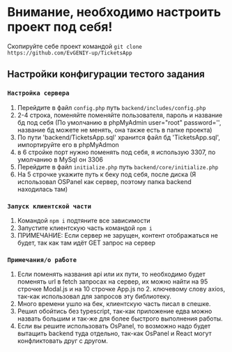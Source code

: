 # Внимание, необходимо настроить проект под себя!

Скопируйте себе проект командой `git clone https://github.com/EvGENIY-up/TicketsApp`

## Настройки конфигурации тестого задания

### `Настройка сервера`

1. Перейдите в файл `config.php` путь `backend/includes/config.php`
2. 2-4 строка, поменяйте поменяйте пользователя, пароль и название бд под себя (По умолчанию в phpMyAdmin user="root" password='', название бд можете не менять, она также есть в папке проекта)
3. По пути 'backend/TicketsApp.sql' хранится файл бд 'TicketsApp.sql', импортируйте его в phpMyAdmon
4. в 6 стройке порт нужно поменять под себя, я использую 3307, по умолчанию в MySql он 3306
5. Перейдите в файл `initialize.php` путь `backend/core/initialize.php`
6. На 5 строчке укажите путь к беку под себя, после диска (Я использовал OSPanel как сервер, поэтому папка backend находилась там)

### `Запуск клиентской части`
1. Командой `npm i` подтяните все зависимости
2. Запустите клиентскую часть командой `npm i`
3. ПРИМЕЧАНИЕ: Если сервер не зарущен, контент отображаться не будет, так как там идёт GET запрос на сервер

### `Примечания/о работе`

1. Если поменять названия api или их пути, то необходимо будет поменять url в fetch запросах на сервер, их можно найти на 95 строчке Modal.js и на 10 строчке App.js по 2. ключевому слову axios, так-как использовал для запросов эту библиотеку.
3. Много времени ушло на бек, клиентскую часть писал в спешке.
4. Решил обойтись без typescript, так-как приложение едва можно назвать большим и так-же для более быстрого выполнения работы.
5. Если вы решите использовать OsPanel, то возможно надо будет вытащить backend туда отдельно, так-как OsPanel и React могут конфликтовать друг с другом.

